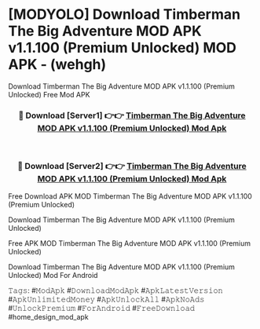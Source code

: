 # [MODYOLO] Download Timberman The Big Adventure MOD APK v1.1.100 (Premium Unlocked) MOD APK - (wehgh)
Download Timberman The Big Adventure MOD APK v1.1.100 (Premium Unlocked) Free Mod APK

<div align="center">
<h3>🔴 Download [Server1] 👉👉 <a href="https://apk-comot.site?title=Timberman_The_Big_Adventure_MOD_APK_v1.1.100_(Premium_Unlocked)">Timberman The Big Adventure MOD APK v1.1.100 (Premium Unlocked) Mod Apk</a></h3><br>

<h3>🔴 Download [Server2] 👉👉 <a href="https://apk-comot.site?title=Timberman_The_Big_Adventure_MOD_APK_v1.1.100_(Premium_Unlocked)">Timberman The Big Adventure MOD APK v1.1.100 (Premium Unlocked) Mod Apk</a></h3>
</div>


Free Download APK MOD Timberman The Big Adventure MOD APK v1.1.100 (Premium Unlocked)

Download Timberman The Big Adventure MOD APK v1.1.100 (Premium Unlocked) 

Free APK MOD Timberman The Big Adventure MOD APK v1.1.100 (Premium Unlocked) 

Download Timberman The Big Adventure MOD APK v1.1.100 (Premium Unlocked) Mod For Android

𝚃𝚊𝚐𝚜: #𝙼𝚘𝚍𝙰𝚙𝚔 #𝙳𝚘𝚠𝚗𝚕𝚘𝚊𝚍𝙼𝚘𝚍𝙰𝚙𝚔 #𝙰𝚙𝚔𝙻𝚊𝚝𝚎𝚜𝚝𝚅𝚎𝚛𝚜𝚒𝚘𝚗 #𝙰𝚙𝚔𝚄𝚗𝚕𝚒𝚖𝚒𝚝𝚎𝚍𝙼𝚘𝚗𝚎𝚢 #𝙰𝚙𝚔𝚄𝚗𝚕𝚘𝚌𝚔𝙰𝚕𝚕 #𝙰𝚙𝚔𝙽𝚘𝙰𝚍𝚜 #𝚄𝚗𝚕𝚘𝚌𝚔𝙿𝚛𝚎𝚖𝚒𝚞𝚖 #𝙵𝚘𝚛𝙰𝚗𝚍𝚛𝚘𝚒𝚍 #𝙵𝚛𝚎𝚎𝙳𝚘𝚠𝚗𝚕𝚘𝚊𝚍 #home_design_mod_apk